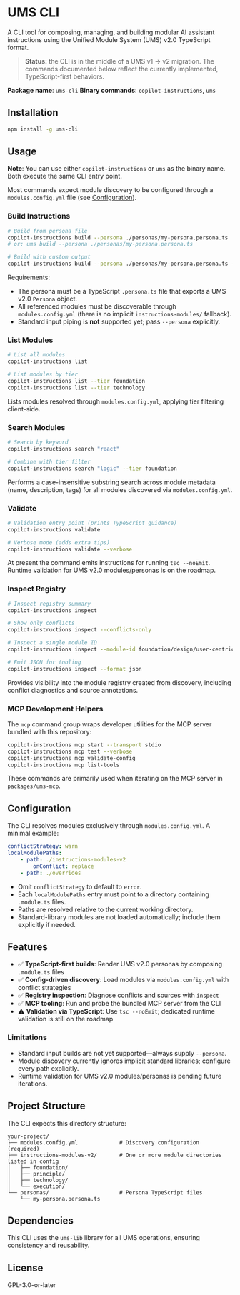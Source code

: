 # UMS CLI

A CLI tool for composing, managing, and building modular AI assistant instructions using the Unified Module System (UMS) v2.0 TypeScript format.

> **Status:** the CLI is in the middle of a UMS v1 → v2 migration. The commands documented below reflect the currently implemented, TypeScript-first behaviors.

**Package name**: `ums-cli`
**Binary commands**: `copilot-instructions`, `ums`

## Installation

```bash
npm install -g ums-cli
```

## Usage

**Note**: You can use either `copilot-instructions` or `ums` as the binary name. Both execute the same CLI entry point.

Most commands expect module discovery to be configured through a `modules.config.yml` file (see [Configuration](#configuration)).

### Build Instructions

```bash
# Build from persona file
copilot-instructions build --persona ./personas/my-persona.persona.ts
# or: ums build --persona ./personas/my-persona.persona.ts

# Build with custom output
copilot-instructions build --persona ./personas/my-persona.persona.ts --output ./dist/instructions.md
```

Requirements:

- The persona must be a TypeScript `.persona.ts` file that exports a UMS v2.0 `Persona` object.
- All referenced modules must be discoverable through `modules.config.yml` (there is no implicit `instructions-modules/` fallback).
- Standard input piping is **not** supported yet; pass `--persona` explicitly.

### List Modules

```bash
# List all modules
copilot-instructions list

# List modules by tier
copilot-instructions list --tier foundation
copilot-instructions list --tier technology
```

Lists modules resolved through `modules.config.yml`, applying tier filtering client-side.

### Search Modules

```bash
# Search by keyword
copilot-instructions search "react"

# Combine with tier filter
copilot-instructions search "logic" --tier foundation
```

Performs a case-insensitive substring search across module metadata (name, description, tags) for all modules discovered via `modules.config.yml`.

### Validate

```bash
# Validation entry point (prints TypeScript guidance)
copilot-instructions validate

# Verbose mode (adds extra tips)
copilot-instructions validate --verbose
```

At present the command emits instructions for running `tsc --noEmit`. Runtime validation for UMS v2.0 modules/personas is on the roadmap.

### Inspect Registry

```bash
# Inspect registry summary
copilot-instructions inspect

# Show only conflicts
copilot-instructions inspect --conflicts-only

# Inspect a single module ID
copilot-instructions inspect --module-id foundation/design/user-centric-thinking

# Emit JSON for tooling
copilot-instructions inspect --format json
```

Provides visibility into the module registry created from discovery, including conflict diagnostics and source annotations.

### MCP Development Helpers

The `mcp` command group wraps developer utilities for the MCP server bundled with this repository:

```bash
copilot-instructions mcp start --transport stdio
copilot-instructions mcp test --verbose
copilot-instructions mcp validate-config
copilot-instructions mcp list-tools
```

These commands are primarily used when iterating on the MCP server in `packages/ums-mcp`.

## Configuration

The CLI resolves modules exclusively through `modules.config.yml`. A minimal example:

```yaml
conflictStrategy: warn
localModulePaths:
    - path: ./instructions-modules-v2
        onConflict: replace
    - path: ./overrides
```

- Omit `conflictStrategy` to default to `error`.
- Each `localModulePaths` entry must point to a directory containing `.module.ts` files.
- Paths are resolved relative to the current working directory.
- Standard-library modules are not loaded automatically; include them explicitly if needed.

## Features

- ✅ **TypeScript-first builds**: Render UMS v2.0 personas by composing `.module.ts` files
- ✅ **Config-driven discovery**: Load modules via `modules.config.yml` with conflict strategies
- ✅ **Registry inspection**: Diagnose conflicts and sources with `inspect`
- ✅ **MCP tooling**: Run and probe the bundled MCP server from the CLI
- ⚠️ **Validation via TypeScript**: Use `tsc --noEmit`; dedicated runtime validation is still on the roadmap

### Limitations

- Standard input builds are not yet supported—always supply `--persona`.
- Module discovery currently ignores implicit standard libraries; configure every path explicitly.
- Runtime validation for UMS v2.0 modules/personas is pending future iterations.

## Project Structure

The CLI expects this directory structure:

```
your-project/
├── modules.config.yml             # Discovery configuration (required)
├── instructions-modules-v2/       # One or more module directories listed in config
│   ├── foundation/
│   ├── principle/
│   ├── technology/
│   └── execution/
└── personas/                      # Persona TypeScript files
    └── my-persona.persona.ts
```

## Dependencies

This CLI uses the `ums-lib` library for all UMS operations, ensuring consistency and reusability.

## License

GPL-3.0-or-later
